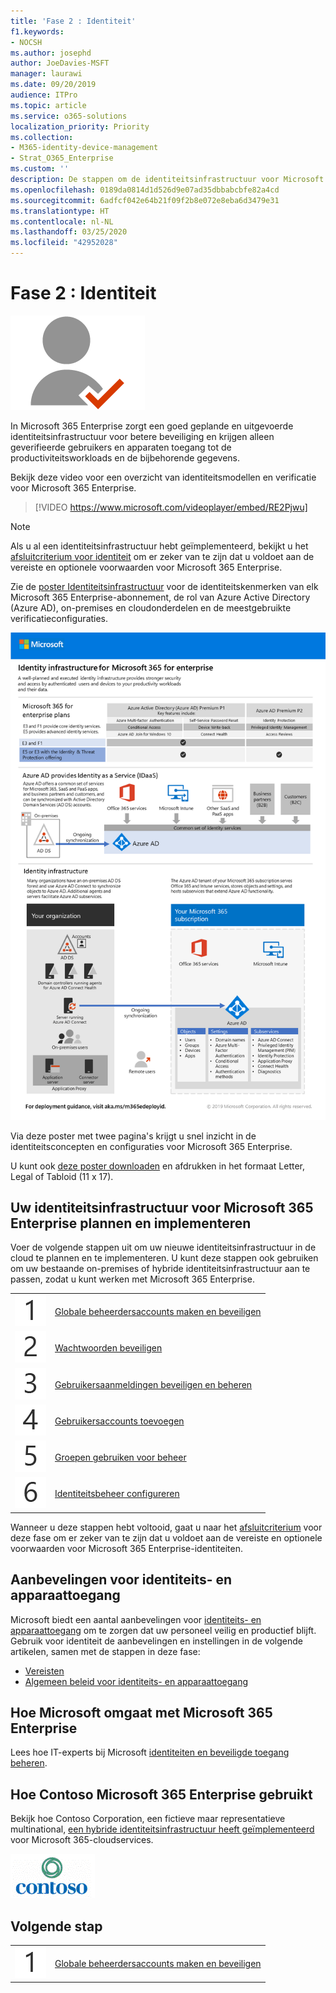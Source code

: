 ```yaml
---
title: 'Fase 2 : Identiteit'
f1.keywords:
- NOCSH
ms.author: josephd
author: JoeDavies-MSFT
manager: laurawi
ms.date: 09/20/2019
audience: ITPro
ms.topic: article
ms.service: o365-solutions
localization_priority: Priority
ms.collection:
- M365-identity-device-management
- Strat_O365_Enterprise
ms.custom: ''
description: De stappen om de identiteitsinfrastructuur voor Microsoft 365 Enterprise te implementeren.
ms.openlocfilehash: 0189da0814d1d526d9e07ad35dbbabcbfe82a4cd
ms.sourcegitcommit: 6adfcf042e64b21f09f2b8e072e8eba6d3479e31
ms.translationtype: HT
ms.contentlocale: nl-NL
ms.lasthandoff: 03/25/2020
ms.locfileid: "42952028"
---
```

# <a name="phase-2-identity"></a>Fase 2 : Identiteit

![Fase 2 : Identiteit](../media/deploy-foundation-infrastructure/identity_icon.png)

In Microsoft 365 Enterprise zorgt een goed geplande en uitgevoerde identiteitsinfrastructuur voor betere beveiliging en krijgen alleen geverifieerde gebruikers en apparaten toegang tot de productiviteitsworkloads en de bijbehorende gegevens.

Bekijk deze video voor een overzicht van identiteitsmodellen en verificatie voor Microsoft 365 Enterprise.

<p> </p>

> [!VIDEO https://www.microsoft.com/videoplayer/embed/RE2Pjwu]

>[!Note]
>Als u al een identiteitsinfrastructuur hebt geïmplementeerd, bekijkt u het [afsluitcriterium voor identiteit](identity-exit-criteria.md) om er zeker van te zijn dat u voldoet aan de vereiste en optionele voorwaarden voor Microsoft 365 Enterprise.
>

Zie de [poster Identiteitsinfrastructuur](../media/identity-infrastructure/M365E-ID-Infra.pdf) voor de identiteitskenmerken van elk Microsoft 365 Enterprise-abonnement, de rol van Azure Active Directory (Azure AD), on-premises en cloudonderdelen en de meestgebruikte verificatieconfiguraties.

[![De poster Identiteitsinfrastructuur](../media/identity-infrastructure/m365e-identity-arch-poster.png)](../media/identity-infrastructure/M365E-ID-Infra.pdf)

Via deze poster met twee pagina's krijgt u snel inzicht in de identiteitsconcepten en configuraties voor Microsoft 365 Enterprise.

U kunt ook [deze poster downloaden](https://github.com/MicrosoftDocs/microsoft-365-docs/raw/public/microsoft-365/media/identity-infrastructure/M365E-ID-Infra.pdf) en afdrukken in het formaat Letter, Legal of Tabloid (11 x 17).

## <a name="plan-and-deploy-your-microsoft-365-enterprise-identity-infrastructure"></a>Uw identiteitsinfrastructuur voor Microsoft 365 Enterprise plannen en implementeren 

Voer de volgende stappen uit om uw nieuwe identiteitsinfrastructuur in de cloud te plannen en te implementeren. U kunt deze stappen ook gebruiken om uw bestaande on-premises of hybride identiteitsinfrastructuur aan te passen, zodat u kunt werken met Microsoft 365 Enterprise. 

|||
|:-------|:-----|
|![Stap 1](../media/stepnumbers/Step1.png)| [Globale beheerdersaccounts maken en beveiligen](identity-create-protect-global-admins.md) |
|![Stap 2](../media/stepnumbers/Step2.png)| [Wachtwoorden beveiligen](identity-secure-your-passwords.md) |
|![Stap 3](../media/stepnumbers/Step3.png)| [Gebruikersaanmeldingen beveiligen en beheren](identity-secure-user-sign-ins.md) |
|![Stap 4](../media/stepnumbers/Step4.png)| [Gebruikersaccounts toevoegen](identity-add-user-accounts.md) |
|![Stap 5](../media/stepnumbers/Step5.png)| [Groepen gebruiken voor beheer](identity-use-group-management.md) |
|![Stap 6](../media/stepnumbers/Step6.png)| [Identiteitsbeheer configureren](identity-configure-identity-governance.md) |

Wanneer u deze stappen hebt voltooid, gaat u naar het [afsluitcriterium](identity-exit-criteria.md) voor deze fase om er zeker van te zijn dat u voldoet aan de vereiste en optionele voorwaarden voor Microsoft 365 Enterprise-identiteiten.

## <a name="identity-and-device-access-recommendations"></a>Aanbevelingen voor identiteits- en apparaattoegang

Microsoft biedt een aantal aanbevelingen voor [identiteits- en apparaattoegang](microsoft-365-policies-configurations.md) om te zorgen dat uw personeel veilig en productief blijft. Gebruik voor identiteit de aanbevelingen en instellingen in de volgende artikelen, samen met de stappen in deze fase:

- [Vereisten](identity-access-prerequisites.md)
- [Algemeen beleid voor identiteits- en apparaattoegang](identity-access-policies.md)

## <a name="how-microsoft-does-microsoft-365-enterprise"></a>Hoe Microsoft omgaat met Microsoft 365 Enterprise

Lees hoe IT-experts bij Microsoft [identiteiten en beveiligde toegang beheren](https://www.microsoft.com/itshowcase/deploying-and-managing-microsoft-365#primaryR5).

## <a name="how-contoso-did-microsoft-365-enterprise"></a>Hoe Contoso Microsoft 365 Enterprise gebruikt

Bekijk hoe Contoso Corporation, een fictieve maar representatieve multinational, [een hybride identiteitsinfrastructuur heeft geïmplementeerd](contoso-identity.md) voor Microsoft 365-cloudservices.

![Contoso Corporation](../media/contoso-overview/contoso-icon.png)


## <a name="next-step"></a>Volgende stap

|||
|:-------|:-----|
|![Stap 1](../media/stepnumbers/Step1.png)| [Globale beheerdersaccounts maken en beveiligen](identity-create-protect-global-admins.md) |
